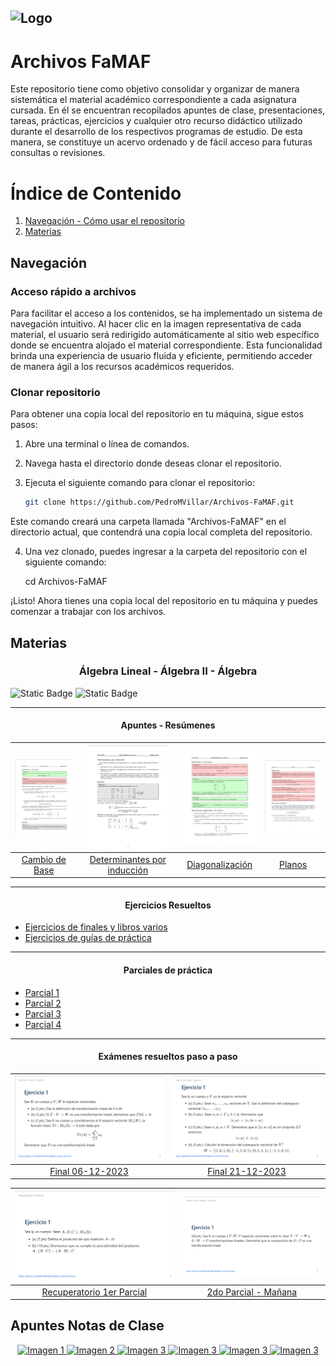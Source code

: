 ![Logo](https://www.famaf.unc.edu.ar/documents/3253/Logo-FAMAF_UNC-color-2.jpg)
---
# Archivos FaMAF
Este repositorio tiene como objetivo consolidar y organizar de manera sistemática el material académico correspondiente a cada asignatura cursada. En él se encuentran recopilados apuntes de clase, presentaciones, tareas, prácticas, ejercicios y cualquier otro recurso didáctico utilizado durante el desarrollo de los respectivos programas de estudio. De esta manera, se constituye un acervo ordenado y de fácil acceso para futuras consultas o revisiones.

# Índice de Contenido
1. [Navegación - Cómo usar el repositorio](#navegación)
2. [Materias](#materias) 

## Navegación
### Acceso rápido a archivos
Para facilitar el acceso a los contenidos, se ha implementado un sistema de navegación intuitivo. Al hacer clic en la imagen representativa de cada material, el usuario será redirigido automáticamente al sitio web específico donde se encuentra alojado el material correspondiente. Esta funcionalidad brinda una experiencia de usuario fluida y eficiente, permitiendo acceder de manera ágil a los recursos académicos requeridos.
### Clonar repositorio
Para obtener una copia local del repositorio en tu máquina, sigue estos pasos:

1. Abre una terminal o línea de comandos.

2. Navega hasta el directorio donde deseas clonar el repositorio.

3. Ejecuta el siguiente comando para clonar el repositorio:

   ```bash
   git clone https://github.com/PedroMVillar/Archivos-FaMAF.git
   ```

Este comando creará una carpeta llamada "Archivos-FaMAF" en el directorio actual, que contendrá una copia local completa del repositorio.

4. Una vez clonado, puedes ingresar a la carpeta del repositorio con el siguiente comando:

   cd Archivos-FaMAF

¡Listo! Ahora tienes una copia local del repositorio en tu máquina y puedes comenzar a trabajar con los archivos.

## Materias
<div style="text-align:center;">
  <h3>Álgebra Lineal - Álgebra II - Álgebra</h3>
</div>

![Static Badge](https://img.shields.io/badge/Carrera-Cs%20de%20la%20Computaci%C3%B3n-blue)
![Static Badge](https://img.shields.io/badge/Archivos%20pdf%20-%20brown)

---

<div style="text-align:center;">
  <h4>Apuntes - Resúmenes</h4>
</div>

| [![Cambio de Base](./assets/readme.imgs/cambiodebase.png)](https://enlace1.com) | [![Determinantes por inducción](./assets/readme.imgs/detinduc.png)](https://enlace2.com) | [![Diagonalización](./assets/readme.imgs/diagonal.png)](https://enlace3.com) | [![Planos](./assets/readme.imgs/planos.png)](https://enlace4.com) |
|:---:|:---:|:---:|:---:|
| [Cambio de Base](https://enlace1.com) | [Determinantes por inducción](https://enlace2.com) | [Diagonalización](https://enlace3.com) | [Planos](https://enlace4.com) |

---

<div style="text-align:center;">
  <h4>Ejercicios Resueltos</h4>
</div>

- [Ejercicios de finales y libros varios]()
- [Ejercicios de guías de práctica]()

---

<div style="text-align:center;">
  <h4>Parciales de práctica</h4>
</div>

- [Parcial 1]()
- [Parcial 2]()
- [Parcial 3]()
- [Parcial 4]()

---

<div style="text-align:center;">
  <h4>Exámenes resueltos paso a paso</h4>
</div>

| [![Final 06-12-2023](./assets/readme.imgs/final06.png)](https://enlace1.com) | [![Final 21-12-2023](./assets/readme.imgs/final21.png)](https://enlace2.com) |
|:---:|:---:|
| [Final 06-12-2023](https://enlace1.com) | [Final 21-12-2023](https://enlace2.com) |

| [![Recuperatorio 1er Parcial](./assets/readme.imgs/recu1.png)](https://enlace3.com) | [![2do Parcial - Mañana](./assets/readme.imgs/segundop.png)](https://enlace4.com) |
|:---:|:---:|
| [Recuperatorio 1er Parcial](https://enlace3.com) | [2do Parcial - Mañana](https://enlace4.com) |

## Apuntes Notas de Clase
</div>
<div align="center">
  <a href="https://enlace1.com" target="_blank">
    <img src="https://via.placeholder.com/150" alt="Imagen 1" width="150">
  </a>
  <a href="https://enlace2.com" target="_blank">
    <img src="https://via.placeholder.com/150" alt="Imagen 2" width="150">
  </a>
  <a href="https://enlace3.com" target="_blank">
    <img src="https://via.placeholder.com/150" alt="Imagen 3" width="150">
  </a>
  <a href="https://enlace3.com" target="_blank">
    <img src="https://via.placeholder.com/150" alt="Imagen 3" width="150">
  </a>
  <a href="https://enlace3.com" target="_blank">
    <img src="https://via.placeholder.com/150" alt="Imagen 3" width="150">
  </a>
  <a href="https://enlace3.com" target="_blank">
    <img src="https://via.placeholder.com/150" alt="Imagen 3" width="150">
  </a>
</div>
